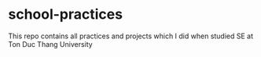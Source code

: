 # school-practices
This repo contains all practices and projects which I did when studied SE at Ton Duc Thang University
